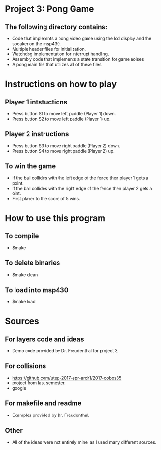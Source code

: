 # Project 3: Pong Game
## The following directory contains:

- Code that implemnts a pong video game using the lcd display and the speaker on the msp430.
- Multiple header files for initialization.
- Watchdog implementation for interrupt handling.
- Assembly code that implements a state transition for game noises
- A pong main file that utilizes all of these files

# Instructions on how to play
## Player 1 intstuctions
- Press button S1 to move left paddle (Player 1) down.
- Press button S2 to move left paddle (Player 1) up.
## Player 2 instructions
- Press button S3 to move right paddle (Player 2) down.
- Press button S4 to move right paddle (Player 2) up.
## To win the game
- If the ball collides with the left edge of the fence then player 1 gets a point.
- If the ball collides with the right edge of the fence then player 2 gets a oint.
- First player to the score of 5 wins.

# How to use this program
## To compile
- $make
## To delete binaries
- $make clean
## To load into msp430
- $make load

# Sources
## For layers code and ideas
- Demo code provided by Dr. Freudenthal for project 3.
## For collisions
- https://github.com/utep-2017-spr-arch1/2017-cobos85
- project from last semester.
- google
## For makefile and readme
- Examples provided by Dr. Freudenthal.
## Other
- All of the ideas were not entirely mine, as I used many different sources.